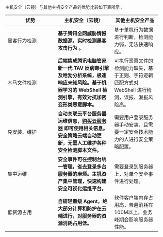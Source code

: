 主机安全（云镜）与其他主机安全产品的优势比较如下表所示：

<style>
table th:first-of-type {
    width: 150px;
}
</style>



| 优势         | 主机安全（云镜）                                       | 其他主机安全产品                                             |
| ------------ | ------------------------------------------------------------ | ------------------------------------------------------------ |
| 黑客行为检测 | **基于腾讯全网威胁情报数据源，实时检测黑客攻击行为 。**      | 基于单机行为数据进行判断，检测能力弱，无法快速响应。         |
| 木马文件检测 | **后端集成腾讯电脑管家新一代 TAV 反病毒引擎及哈勃分析系统，极速响应未知风险。基于机器学习的 WebShell 检测引擎，有效对抗加密变形类恶意脚本。** | 可执行恶意文件的检测能力缺失，基于正则、字符逻辑匹配方式对 WebShell 进行检测，误报、漏报风险高。 |
| 免安装、维护 | **自动关联云平台服务器运维信息，[购买云服务器](https://cloud.tencent.com/document/product/213/506) 即可使用相关信息。安全策略云端自动更新，无需人工维护各种安全检测脚本文件。** | 需要用户登录服务器手动安装，且需要一定安全技术能力的人进行安全策略配置。 |
| 集中运维     | **安全事件可在控制台统一管理，省去登录多台服务器的麻烦。主机资产集中管理，快速构建安全可视化运维平台。** | 需要登录到服务器上，对单个安全事件进行处理。                 |
| 低资源占用   | **自研轻量级 Agent，绝大部分计算和防护在云端进行，对服务器的资源消耗占用低。** | 软件客户端内存占用高，普遍消耗在100M以上，业务峰期会影响服务器性能。 |
